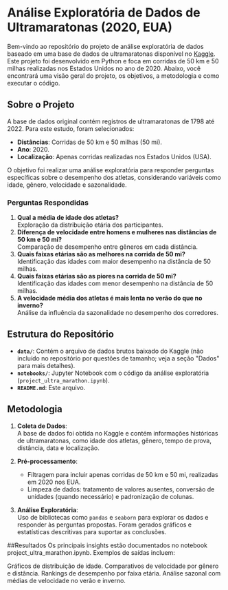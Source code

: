 # Análise Exploratória de Dados de Ultramaratonas (2020, EUA)

Bem-vindo ao repositório do projeto de análise exploratória de dados baseado em uma base de dados de ultramaratonas disponível no [Kaggle](https://www.kaggle.com/datasets/aiaiaidavid/the-big-dataset-of-ultra-marathon-running/discussion/420633). Este projeto foi desenvolvido em Python e foca em corridas de 50 km e 50 milhas realizadas nos Estados Unidos no ano de 2020. Abaixo, você encontrará uma visão geral do projeto, os objetivos, a metodologia e como executar o código.

## Sobre o Projeto

A base de dados original contém registros de ultramaratonas de 1798 até 2022. Para este estudo, foram selecionados:
- **Distâncias**: Corridas de 50 km e 50 milhas (50 mi).
- **Ano**: 2020.
- **Localização**: Apenas corridas realizadas nos Estados Unidos (USA).

O objetivo foi realizar uma análise exploratória para responder perguntas específicas sobre o desempenho dos atletas, considerando variáveis como idade, gênero, velocidade e sazonalidade.

### Perguntas Respondidas
1. **Qual a média de idade dos atletas?**  
   Exploração da distribuição etária dos participantes.
2. **Diferença de velocidade entre homens e mulheres nas distâncias de 50 km e 50 mi?**  
   Comparação de desempenho entre gêneros em cada distância.
3. **Quais faixas etárias são as melhores na corrida de 50 mi?**  
   Identificação das idades com maior desempenho na distância de 50 milhas.
4. **Quais faixas etárias são as piores na corrida de 50 mi?**  
   Identificação das idades com menor desempenho na distância de 50 milhas.
5. **A velocidade média dos atletas é mais lenta no verão do que no inverno?**  
   Análise da influência da sazonalidade no desempenho dos corredores.

## Estrutura do Repositório

- **`data/`**: Contém o arquivo de dados brutos baixado do Kaggle (não incluído no repositório por questões de tamanho; veja a seção "Dados" para mais detalhes).
- **`notebooks/`**: Jupyter Notebook com o código da análise exploratória (`project_ultra_marathon.ipynb`).
- **`README.md`**: Este arquivo.

## Metodologia

1. **Coleta de Dados**:  
   A base de dados foi obtida no Kaggle e contém informações históricas de ultramaratonas, como idade dos atletas, gênero, tempo de prova, distância, data e localização.

2. **Pré-processamento**:  
   - Filtragem para incluir apenas corridas de 50 km e 50 mi, realizadas em 2020 nos EUA.  
   - Limpeza de dados: tratamento de valores ausentes, conversão de unidades (quando necessário) e padronização de colunas.  

3. **Análise Exploratória**:  
   Uso de bibliotecas como `pandas` e `seaborn` para explorar os dados e responder às perguntas propostas. Foram gerados gráficos e estatísticas descritivas para suportar as conclusões.

##Resultados
Os principais insights estão documentados no notebook project_ultra_marathon.ipynb. Exemplos de saídas incluem:

Gráficos de distribuição de idade.
Comparativos de velocidade por gênero e distância.
Rankings de desempenho por faixa etária.
Análise sazonal com médias de velocidade no verão e inverno.

